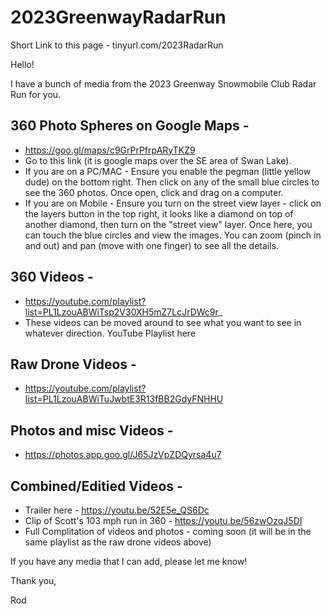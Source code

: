 # 2023GreenwayRadarRun
Short Link to this page - tinyurl.com/2023RadarRun

Hello!

I have a bunch of media from the 2023 Greenway Snowmobile Club Radar Run for you.  

## 360 Photo Spheres on Google Maps - 
  - https://goo.gl/maps/c9GrPrPfrpARyTKZ9
  - Go to this link (it is google maps over the SE area of Swan Lake).
  - If you are on a PC/MAC - Ensure you enable the pegman (little yellow dude) on the bottom right.  Then click on any of the small blue circles to see the 360 photos.  Once open, click and drag on a computer.  
  - If you are on Mobile - Ensure you turn on the street view layer - click on the layers button in the top right, it looks like a diamond on top of another diamond, then turn on the "street view" layer.  Once here, you can touch the blue circles and view the images.  You can zoom (pinch in and out) and pan (move with one finger) to see all the details.  

## 360 Videos - 
  - https://youtube.com/playlist?list=PL1LzouABWiTsp2V30XH5mZ7LcJrDWc9r_
  - These videos can be moved around to see what you want to see in whatever direction.  YouTube Playlist here 

## Raw Drone Videos - 
  - https://youtube.com/playlist?list=PL1LzouABWiTuJwbtE3R13fBB2GdyFNHHU

## Photos and misc Videos - 
  - https://photos.app.goo.gl/J65JzVpZDQyrsa4u7


## Combined/Editied Videos - 
  - Trailer here - https://youtu.be/52E5e_QS6Dc
  - Clip of Scott's 103 mph run in 360 - https://youtu.be/56zwOzqJ5DI
  - Full Complitation of videos and photos - coming soon (it will be in the same playlist as the raw drone videos above) 
  
If you have any media that I can add, please let me know!

Thank you,

Rod
